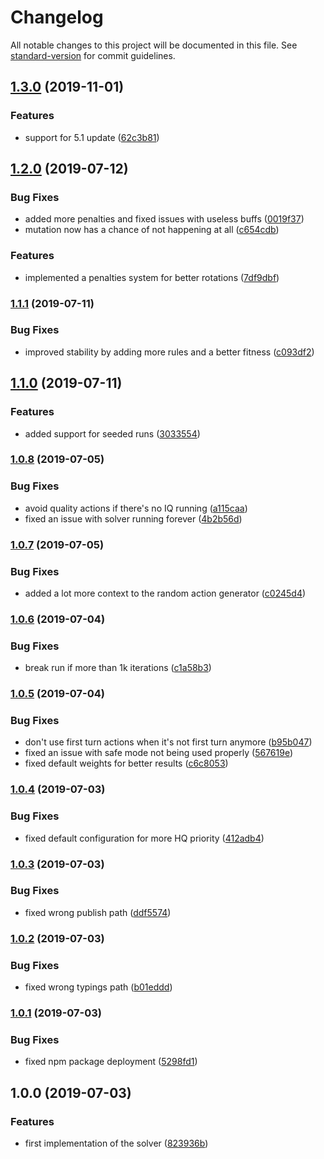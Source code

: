 # Changelog

All notable changes to this project will be documented in this file. See [standard-version](https://github.com/conventional-changelog/standard-version) for commit guidelines.

## [1.3.0](https://github.com/ffxiv-teamcraft/crafting-solver/compare/v1.2.0...v1.3.0) (2019-11-01)


### Features

* support for 5.1 update ([62c3b81](https://github.com/ffxiv-teamcraft/crafting-solver/commit/62c3b81))



## [1.2.0](https://github.com/ffxiv-teamcraft/crafting-solver/compare/v1.1.1...v1.2.0) (2019-07-12)


### Bug Fixes

* added more penalties and fixed issues with useless buffs ([0019f37](https://github.com/ffxiv-teamcraft/crafting-solver/commit/0019f37))
* mutation now has a chance of not happening at all ([c654cdb](https://github.com/ffxiv-teamcraft/crafting-solver/commit/c654cdb))


### Features

* implemented a penalties system for better rotations ([7df9dbf](https://github.com/ffxiv-teamcraft/crafting-solver/commit/7df9dbf))



### [1.1.1](https://github.com/ffxiv-teamcraft/crafting-solver/compare/v1.1.0...v1.1.1) (2019-07-11)


### Bug Fixes

* improved stability by adding more rules and a better fitness ([c093df2](https://github.com/ffxiv-teamcraft/crafting-solver/commit/c093df2))



## [1.1.0](https://github.com/ffxiv-teamcraft/crafting-solver/compare/v1.0.8...v1.1.0) (2019-07-11)


### Features

* added support for seeded runs ([3033554](https://github.com/ffxiv-teamcraft/crafting-solver/commit/3033554))



### [1.0.8](https://github.com/ffxiv-teamcraft/crafting-solver/compare/v1.0.7...v1.0.8) (2019-07-05)


### Bug Fixes

* avoid quality actions if there's no IQ running ([a115caa](https://github.com/ffxiv-teamcraft/crafting-solver/commit/a115caa))
* fixed an issue with solver running forever ([4b2b56d](https://github.com/ffxiv-teamcraft/crafting-solver/commit/4b2b56d))



### [1.0.7](https://github.com/ffxiv-teamcraft/crafting-solver/compare/v1.0.6...v1.0.7) (2019-07-05)


### Bug Fixes

* added a lot more context to the random action generator ([c0245d4](https://github.com/ffxiv-teamcraft/crafting-solver/commit/c0245d4))



### [1.0.6](https://github.com/ffxiv-teamcraft/crafting-solver/compare/v1.0.5...v1.0.6) (2019-07-04)


### Bug Fixes

* break run if more than 1k iterations ([c1a58b3](https://github.com/ffxiv-teamcraft/crafting-solver/commit/c1a58b3))



### [1.0.5](https://github.com/ffxiv-teamcraft/crafting-solver/compare/v1.0.4...v1.0.5) (2019-07-04)


### Bug Fixes

* don't use first turn actions when it's not first turn anymore ([b95b047](https://github.com/ffxiv-teamcraft/crafting-solver/commit/b95b047))
* fixed an issue with safe mode not being used properly ([567619e](https://github.com/ffxiv-teamcraft/crafting-solver/commit/567619e))
* fixed default weights for better results ([c6c8053](https://github.com/ffxiv-teamcraft/crafting-solver/commit/c6c8053))



### [1.0.4](https://github.com/ffxiv-teamcraft/crafting-solver/compare/v1.0.3...v1.0.4) (2019-07-03)


### Bug Fixes

* fixed default configuration for more HQ priority ([412adb4](https://github.com/ffxiv-teamcraft/crafting-solver/commit/412adb4))



### [1.0.3](https://github.com/ffxiv-teamcraft/crafting-solver/compare/v1.0.2...v1.0.3) (2019-07-03)


### Bug Fixes

* fixed wrong publish path ([ddf5574](https://github.com/ffxiv-teamcraft/crafting-solver/commit/ddf5574))



### [1.0.2](https://github.com/ffxiv-teamcraft/crafting-solver/compare/v1.0.1...v1.0.2) (2019-07-03)


### Bug Fixes

* fixed wrong typings path ([b01eddd](https://github.com/ffxiv-teamcraft/crafting-solver/commit/b01eddd))



### [1.0.1](https://github.com/ffxiv-teamcraft/crafting-solver/compare/v1.0.0...v1.0.1) (2019-07-03)


### Bug Fixes

* fixed npm package deployment ([5298fd1](https://github.com/ffxiv-teamcraft/crafting-solver/commit/5298fd1))



## 1.0.0 (2019-07-03)


### Features

* first implementation of the solver ([823936b](https://github.com/ffxiv-teamcraft/crafting-solver/commit/823936b))
